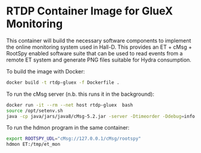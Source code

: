 # RTDP Container Image for GlueX Monitoring

This container will build the necessary software components to implement the online monitoring system used in Hall-D. This provides an ET + cMsg + RootSpy enabled software suite that can be used to read events from a remote ET system and generate PNG files suitable for Hydra consumption.

To build the image with Docker:

~~~bash
docker build -t rtdp-gluex -f Dockerfile .
~~~

To run the cMsg server (n.b. this runs it in the background):

~~~bash
docker run -it --rm --net host rtdp-gluex  bash
source /opt/setenv.sh 
java -cp java/jars/java8/cMsg-5.2.jar -server -Dtimeorder -Ddebug=info org/jlab/coda/cMsg/cMsgDomain/server/cMsgNameServer >& /dev/null &
~~~

To run the hdmon program in the same container:

~~~bash
export ROOTSPY_UDL="cMsg://127.0.0.1/cMsg/rootspy"
hdmon ET:/tmp/et_mon
~~~
